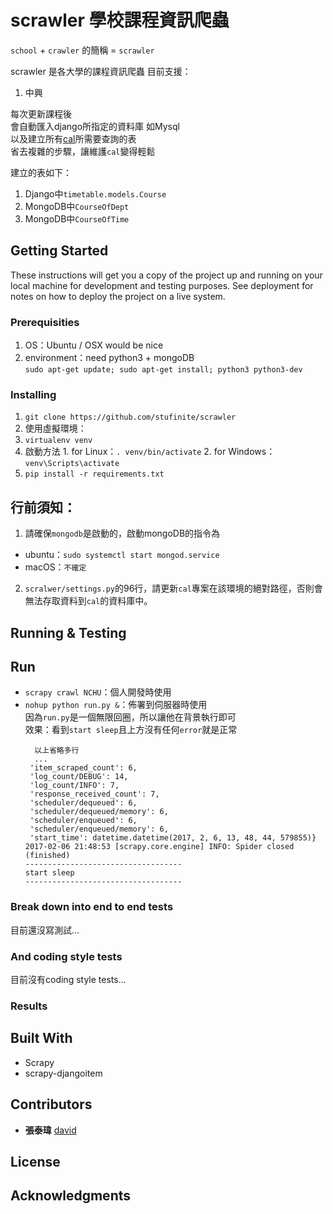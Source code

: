 # scrawler 學校課程資訊爬蟲

`school` + `crawler` 的簡稱 = `scrawler`

scrawler 是各大學的課程資訊爬蟲
目前支援：
1. 中興

每次更新課程後  
會自動匯入django所指定的資料庫  如Mysql  
以及建立所有[cal](https://github.com/stufinite/cal)所需要查詢的表  
省去複雜的步驟，讓維護`cal`變得輕鬆

建立的表如下：
1. Django中`timetable.models.Course`
2. MongoDB中`CourseOfDept`
3. MongoDB中`CourseOfTime`

## Getting Started

These instructions will get you a copy of the project up and running on your local machine for development and testing purposes. See deployment for notes on how to deploy the project on a live system.

### Prerequisities

1. OS：Ubuntu / OSX would be nice
2. environment：need python3 + mongoDB  
`sudo apt-get update; sudo apt-get install; python3 python3-dev`

### Installing

1. `git clone https://github.com/stufinite/scrawler`
2. 使用虛擬環境：
  1. `virtualenv venv`
  2. 啟動方法
    1. for Linux：`. venv/bin/activate`
    2. for Windows：`venv\Scripts\activate`
3. `pip install -r requirements.txt`

## 行前須知：
1. 請確保`mongodb`是啟動的，啟動mongoDB的指令為  
  * ubuntu：`sudo systemctl start mongod.service`  
  * macOS：`不確定`
2. `scralwer/settings.py`的96行，請更新`cal`專案在該環境的絕對路徑，否則會無法存取資料到`cal`的資料庫中。


## Running & Testing

## Run

* `scrapy crawl NCHU`：個人開發時使用
* `nohup python run.py &`：佈署到伺服器時使用  
  因為`run.py`是一個無限回圈，所以讓他在背景執行即可  
  效果：看到`start sleep`且上方沒有任何`error`就是正常  
  ```
    以上省略多行
    ...
   'item_scraped_count': 6,
   'log_count/DEBUG': 14,
   'log_count/INFO': 7,
   'response_received_count': 7,
   'scheduler/dequeued': 6,
   'scheduler/dequeued/memory': 6,
   'scheduler/enqueued': 6,
   'scheduler/enqueued/memory': 6,
   'start_time': datetime.datetime(2017, 2, 6, 13, 48, 44, 579855)}
  2017-02-06 21:48:53 [scrapy.core.engine] INFO: Spider closed (finished)
  -----------------------------------
  start sleep
  -----------------------------------

  ```

### Break down into end to end tests

目前還沒寫測試...

### And coding style tests

目前沒有coding style tests...

### Results


## Built With

* Scrapy
* scrapy-djangoitem

## Contributors

* **張泰瑋** [david](https://github.com/david30907d)

## License

## Acknowledgments
